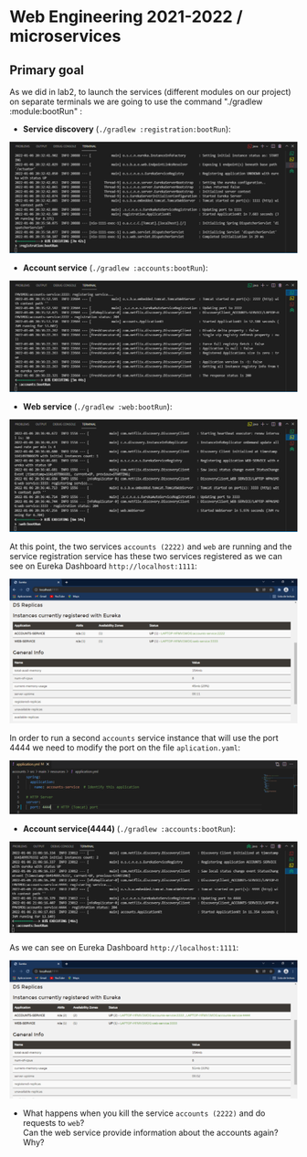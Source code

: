 # Web Engineering 2021-2022 / microservices

## Primary goal

As we did in lab2, to launch the services (different modules on our project) on separate terminals we are going to use the command "./gradlew :module:bootRun" :

* **Service discovery** (`./gradlew :registration:bootRun`):
  
![Alt text](/img/registrationTerminal.PNG?raw=true "Registration service")

* **Account service** (`./gradlew :accounts:bootRun`):
  
![Alt text](/img/accountsTerminal.PNG?raw=true "Accounts service on port 2222")

* **Web service** (`./gradlew :web:bootRun`):

![Alt text](/img/webTerminal.PNG?raw=true "Web service")

At this point, the two services `accounts (2222)` and `web` are running and the service registration service has these two services registered as we can see on Eureka Dashboard `http://localhost:1111`:

![Alt text](/img/registrationDashboard.PNG?raw=true "Eureka dashboard")

In order to run a second `accounts` service instance that will use the port 4444 we need to modify the port on the file `aplication.yaml`:

![Alt text](/img/cambiosAccount.PNG?raw=true "Changes on Account (application.yaml)")

* **Account service(4444)** (`./gradlew :accounts:bootRun`):

![Alt text](/img/accountsTerminal2.PNG?raw=true "Accounts service on port 4444")

As we can see on Eureka Dashboard `http://localhost:1111`:

![Alt text](/img/registrationDashboard2.PNG?raw=true "Eureka dashboard")

* What happens when you kill the service `accounts (2222)` and do requests to `web`?  
  Can the web service provide information about the accounts again? Why?



